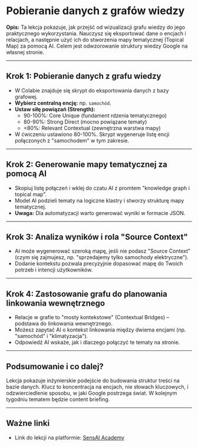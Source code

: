 # Pobieranie danych z grafów wiedzy

**Opis:**
Ta lekcja pokazuje, jak przejść od wizualizacji grafu wiedzy do jego praktycznego wykorzystania. Nauczysz się eksportować dane o encjach i relacjach, a następnie użyć ich do stworzenia mapy tematycznej (Topical Map) za pomocą AI. Celem jest odwzorowanie struktury wiedzy Google na własnej stronie.

---

## Krok 1: Pobieranie danych z grafu wiedzy
- W Colabie znajduje się skrypt do eksportowania danych z bazy grafowej.
- **Wybierz centralną encję:** np. `samochód`.
- **Ustaw siłę powiązań (Strength):**
  - 90-100%: Core Unique (fundament rdzenia tematycznego)
  - 80-90%: Strong Direct (mocno powiązane tematy)
  - <80%: Relevant Contextual (zewnętrzna warstwa mapy)
- W ćwiczeniu ustawiono 80-100%. Skrypt wygeneruje listę encji połączonych z "samochodem" w tym zakresie.

---

## Krok 2: Generowanie mapy tematycznej za pomocą AI
- Skopiuj listę połączeń i wklej do czatu AI z promtem "knowledge graph i topical map".
- Model AI podzieli tematy na logiczne klastry i stworzy strukturę mapy tematycznej.
- **Uwaga:** Dla automatyzacji warto generować wyniki w formacie JSON.

---

## Krok 3: Analiza wyników i rola "Source Context"
- AI może wygenerować szeroką mapę, jeśli nie podasz "Source Context" (czym się zajmujesz, np. "sprzedajemy tylko samochody elektryczne").
- Dodanie kontekstu pozwala precyzyjnie dopasować mapę do Twoich potrzeb i intencji użytkowników.

---

## Krok 4: Zastosowanie grafu do planowania linkowania wewnętrznego
- Relacje w grafie to "mosty kontekstowe" (Contextual Bridges) – podstawa do linkowania wewnętrznego.
- Możesz zapytać AI o kontekst linkowania między dwiema encjami (np. "samochód" i "klimatyzacja").
- Odpowiedź AI wskaże, jak i dlaczego połączyć te tematy na stronie.

---

## Podsumowanie i co dalej?
Lekcja pokazuje inżynierskie podejście do budowania struktur treści na bazie danych. Klucz to koncentracja na encjach, nie słowach kluczowych, i odzwierciedlenie sposobu, w jaki Google postrzega świat. W kolejnym tygodniu tematem będzie content briefing.

---

## Ważne linki
- Link do lekcji na platformie: [SensAI Academy](https://learn.sensai.academy/next/public/lesson/342) 